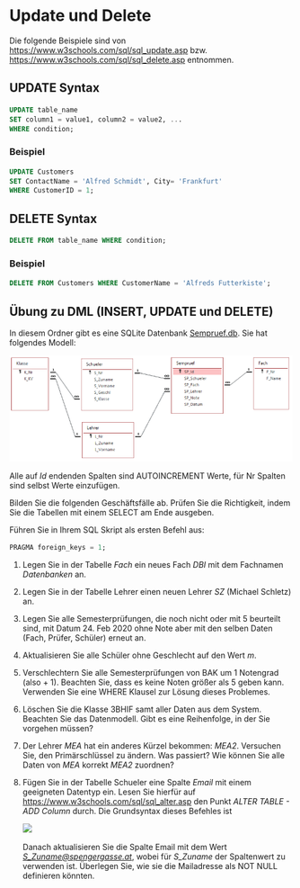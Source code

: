 # Update und Delete

Die folgende Beispiele sind von https://www.w3schools.com/sql/sql_update.asp bzw.
https://www.w3schools.com/sql/sql_delete.asp entnommen.

## UPDATE Syntax

```sql
UPDATE table_name
SET column1 = value1, column2 = value2, ...
WHERE condition;
```

### Beispiel

```sql
UPDATE Customers
SET ContactName = 'Alfred Schmidt', City= 'Frankfurt'
WHERE CustomerID = 1;
```

## DELETE Syntax

```sql
DELETE FROM table_name WHERE condition;
```

### Beispiel

```sql
DELETE FROM Customers WHERE CustomerName = 'Alfreds Futterkiste';
```

## Übung zu DML (INSERT, UPDATE und DELETE)

In diesem Ordner gibt es eine SQLite Datenbank [Sempruef.db](Sempruef.db). Sie hat folgendes
Modell:

![](datenmodell_sempruef.png)

Alle auf *Id* endenden Spalten sind AUTOINCREMENT Werte, für Nr Spalten sind selbst Werte
einzufügen.

Bilden Sie die folgenden Geschäftsfälle ab. Prüfen Sie die Richtigkeit, indem Sie die Tabellen
mit einem SELECT am Ende ausgeben.

Führen Sie in Ihrem SQL Skript als ersten Befehl aus:

```sql
PRAGMA foreign_keys = 1;
```

1. Legen Sie in der Tabelle *Fach* ein neues Fach *DBI* mit dem Fachnamen *Datenbanken* an.
2. Legen Sie in der Tabelle Lehrer einen neuen Lehrer *SZ* (Michael Schletz) an.
3. Legen Sie alle Semesterprüfungen, die noch nicht oder mit 5 beurteilt sind, mit Datum 24. Feb
   2020 ohne Note aber mit den selben Daten (Fach, Prüfer, Schüler) erneut an.
4. Aktualisieren Sie alle Schüler ohne Geschlecht auf den Wert *m*.
5. Verschlechtern Sie alle Semesterprüfungen von BAK um 1 Notengrad (also + 1). Beachten Sie,
   dass es keine Noten größer als 5 geben kann. Verwenden Sie eine WHERE Klausel zur Lösung dieses
   Problemes.
6. Löschen Sie die Klasse 3BHIF samt aller Daten aus dem System. Beachten Sie das Datenmodell.
   Gibt es eine Reihenfolge, in der Sie vorgehen müssen?
7. Der Lehrer *MEA* hat ein anderes Kürzel bekommen: *MEA2*. Versuchen Sie, den Primärschlüssel zu
   ändern. Was passiert? Wie können Sie alle Daten von *MEA* korrekt *MEA2* zuordnen?
8. Fügen Sie in der Tabelle Schueler eine Spalte *Email* mit einem geeigneten Datentyp ein. Lesen
   Sie hierfür auf https://www.w3schools.com/sql/sql_alter.asp den Punkt *ALTER TABLE - ADD Column*
   durch. Die Grundsyntax dieses Befehles ist

   ![](https://www.sqlite.org/images/syntax/alter-table-stmt.gif)

   Danach aktualisieren Sie die Spalte Email mit dem Wert *S_Zuname@spengergasse.at*, wobei für
   *S_Zuname* der Spaltenwert zu verwenden ist. Überlegen Sie, wie sie die Mailadresse als NOT NULL
   definieren könnten.
